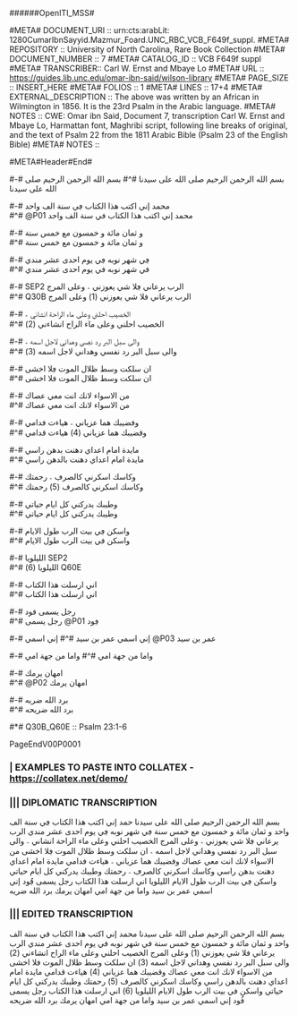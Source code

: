 ######OpenITI_MSS# 

#META# DOCUMENT_URI	:: urn:cts:arabLit: 1280CumarIbnSayyid.Mazmur_Foard.UNC_RBC_VCB_F649f_suppl.
#META# REPOSITORY	:: University of North Carolina, Rare Book Collection
#META# DOCUMENT_NUMBER	:: 7
#META# CATALOG_ID	:: VCB F649f suppl
#META# TRANSCRIBER:: Carl W. Ernst and Mbaye Lo
#META# URL	:: https://guides.lib.unc.edu/omar-ibn-said/wilson-library
#META# PAGE_SIZE	:: INSERT_HERE
#META# FOLIOS	:: 1
#META# LINES	:: 17+4
#META# EXTERNAL_DESCRIPTION	:: The above was written by an African in Wilmington in 1856. It is the 23rd Psalm in the Arabic language.
#META# NOTES		:: CWE: Omar ibn Said, Document 7, transcription Carl W. Ernst and Mbaye Lo, Harmattan font, Maghribi script, following line breaks of original, and the text of Psalm 22 from the 1811 Arabic Bible (Psalm 23 of the English Bible)
#META# NOTES		::

#META#Header#End#

#-# بسم الله الرحمن الرحيم صلى الله على سيدنا
#^# بسم الله الرحمن الرحيم صلى الله على سيدنا
	
#-# محمد إني اكتب هذا الكتاب ڢي سنة الڢ واحد	
#^# @P01 محمد إني اكتب هذا الكتاب في سنة الف واحد
	
#-# و ثمان مائة و خمسون مع خمس سنة 	
#^#  و ثمان مائة و خمسون مع خمس سنة 
	
#-# ڢي شهر نوبه ڢي يوم احدى عشر مندي	
#^# في شهر نوبه في يوم احدى عشر مندي
	
#-# SEP2 الرب يرعاني ڢلا شي يعوزني ؞ وعلى المرج 	
#^# Q30B الرب يرعاني فلا شي يعوزني (1) وعلى المرج 
	
#-# الخصيب احلني وعلى ماء الراحة انشاني ؞ 	
#^# الخصيب احلني وعلى ماء الراح انشاءني (2) 
	
#-# والى سبل البر رد نڢسي وهداني لاجل اسمه ؞ 	
#^# والى سبل البر رد نفسي وهداني لاجل اسمه (3) 
	
#-# ان سلكت وسط ظلال الموت ڢلا اخشى 	
#^# ان سلكت وسط ظلال الموت فلا اخشى 
	
#-# من الاسواء لانك انت معي عصاك 	
#^# من الاسواء لانك انت معي عصاك 
	
#-# وڧضيبك هما عزياني ؞ هياءت ڧدامي 	
#^# وقضيبك هما عزياني (4) هياءت قدامي 
	
#-# مايدة امام اعداي دهنت بدهن راسي 	
#^# مايدة امام اعداي دهنت بالدهن راسي 
	
#-# وكاسك اسكرني كالصرڢ ؞ رحمتك 	
#^# وكاسك اسكرني كالصرف (5) رحمتك 
	
#-# وطيبك يدركني كل ايام حياتي 	
#^# وطيبك يدركني كل ايام حياتي 
	
#-# واسكن ڢي بيت الرب طول الايام 	
#^# واسكن في بيت الرب طول الايام
	
#-# الليلويا SEP2	
#^# الليلويا (6) Q60E
	
#-# اني ارسلت هذا الكتاب 	
#^# اني ارسلت هذا الكتاب 
	
#-# رجل يسمى فود	
#^# رجل يسمى @P01 ڢود
	
#-# إني اسمي عمر بن سيد	
#^# إني اسمي @P03 عمر بن سيد
	
#-# واما من جهة امي	
#^# واما من جهة امي
	
#-# امهان يرمك	
#^# @P02 امهان يرمك
	
#-# برد الله ضريه	
#^# برد الله ضريحه


#*# 	Q30B_Q60E :: Psalm 23:1-6


PageEndV00P0001


### | EXAMPLES TO PASTE INTO COLLATEX - https://collatex.net/demo/

### ||| DIPLOMATIC TRANSCRIPTION

بسم الله الرحمن الرحيم صلى الله على سيدنا
حمد إني اكتب هذا الكتاب ڢي سنة الڢ واحد
و ثمان مائة و خمسون مع خمس سنة 
ڢي شهر نوبه ڢي يوم احدى عشر مندي
الرب يرعاني ڢلا شي يعوزني ؞ وعلى المرج 
الخصيب احلني وعلى ماء الراحة انشاني ؞ 
والى سبل البر رد نڢسي وهداني لاجل اسمه ؞ 
ان سلكت وسط ظلال الموت ڢلا اخشى 
من الاسواء لانك انت معي عصاك 
وڧضيبك هما عزياني ؞ هياءت ڧدامي 
مايدة امام اعداي دهنت بدهن راسي 
وكاسك اسكرني كالصرڢ ؞ رحمتك 
وطيبك يدركني كل ايام حياتي 
واسكن ڢي بيت الرب طول الايام 
الليلويا 
اني ارسلت هذا الكتاب
رجل يسمى ڢُود
إني اسمي عمر بن سيد
واما من جهة امي
امهان يرمك
برد الله ضريه
 


### ||| EDITED TRANSCRIPTION

بسم الله الرحمن الرحيم صلى الله على سيدنا
محمد إني اكتب هذا الكتاب في سنة الف واحد
و ثمان مائة و خمسون مع خمس سنة 
في شهر نوبه في يوم احدى عشر مندي
الرب يرعاني فلا شي يعوزني (1) وعلى المرج 
الخصيب احلني وعلى ماء الراح انشاءني (2) 
والى سبل البر رد نفسي وهداني لاجل اسمه (3) 
ان سلكت وسط ظلال الموت فلا اخشى 
من الاسواء لانك انت معي عصاك 
وقضيبك هما عزياني (4) هياءت قدامي 
مايدة امام اعداي دهنت بالدهن راسي 
وكاسك اسكرني كالصرف (5) رحمتك 
وطيبك يدركني كل ايام حياتي 
واسكن في بيت الرب طول الايام
الليلويا (6)
اني ارسلت هذا الكتاب رجل يسمى فُود
إني اسمي عمر بن سيد
واما من جهة امي
امهان يرمك
برد الله ضريحه


